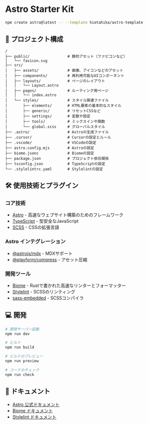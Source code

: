 # Astro Starter Kit

```sh
npm create astro@latest -- --template hietahika/astro-template
```

## 🚀 プロジェクト構成

```text
/
├── public/                 # 静的アセット（ファビコンなど）
│   └── favicon.svg
├── src/
│   ├── assets/             # 画像、アイコンなどのアセット
│   ├── components/         # 再利用可能なUIコンポーネント
│   ├── layouts/            # ページのレイアウト
│   │   └── Layout.astro
│   ├── pages/              # ルーティング用ページ
│   │   └── index.astro
│   └── styles/             # スタイル関連ファイル
│       ├── elements/       # HTML要素の基本的なスタイル
│       ├── generic/        # リセットCSSなど
│       ├── settings/       # 変数や設定
│       ├── tools/          # ミックスインや関数
│       └── global.scss     # グローバルスタイル
├── .astro/                 # Astroの生成ファイル
├── .cursor/                # Cursorの設定とルール
├── .vscode/                # VSCodeの設定
├── astro.config.mjs        # Astroの設定
├── biome.jsonc             # Biomeの設定
├── package.json            # プロジェクト依存関係
├── tsconfig.json           # TypeScriptの設定
└── .stylelintrc.yaml       # Stylelintの設定
```

## 🛠️ 使用技術とプラグイン

### コア技術

- [Astro](https://astro.build/) - 高速なウェブサイト構築のためのフレームワーク
- [TypeScript](https://www.typescriptlang.org/) - 型安全なJavaScript
- [SCSS](https://sass-lang.com/) - CSSの拡張言語

### Astro インテグレーション

- [@astrojs/mdx](https://docs.astro.build/ja/guides/integrations-guide/mdx/) - MDXサポート
- [@playform/compress](https://github.com/Playform/compress) - アセット圧縮

### 開発ツール

- [Biome](https://biomejs.dev/) - Rustで書かれた高速なリンターとフォーマッター
- [Stylelint](https://stylelint.io/) - SCSSのリンティング
- [sass-embedded](https://github.com/sass/sass-embedded) - SCSSコンパイラ

## 💻 開発

```sh
# 開発サーバー起動
npm run dev

# ビルド
npm run build

# ビルドのプレビュー
npm run preview

# コードのチェック
npm run check
```

## 👀 ドキュメント

- [Astro 公式ドキュメント](https://docs.astro.build)
- [Biome ドキュメント](https://biomejs.dev/guides/getting-started)
- [Stylelint ドキュメント](https://stylelint.io/)